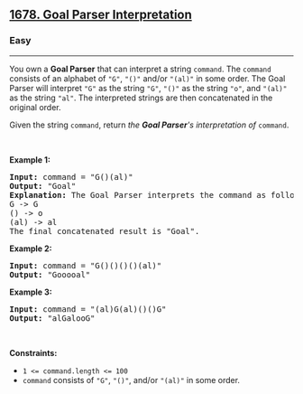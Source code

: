 <h2><a href="https://leetcode.com/problems/goal-parser-interpretation/">1678. Goal Parser Interpretation</a></h2><h3>Easy</h3><hr><div><p>You own a <strong>Goal Parser</strong> that can interpret a string <code>command</code>. The <code>command</code> consists of an alphabet of <code>"G"</code>, <code>"()"</code> and/or <code>"(al)"</code> in some order. The Goal Parser will interpret <code>"G"</code> as the string <code>"G"</code>, <code>"()"</code> as the string <code>"o"</code>, and <code>"(al)"</code> as the string <code>"al"</code>. The interpreted strings are then concatenated in the original order.</p>

<p>Given the string <code>command</code>, return <em>the <strong>Goal Parser</strong>'s interpretation of </em><code>command</code>.</p>

<p>&nbsp;</p>
<p><strong>Example 1:</strong></p>

<div class="top-box hide"><div class="alert-info"></div></div><pre data-original-code="Input: command = &quot;G()(al)&quot;
Output: &quot;Goal&quot;
Explanation: The Goal Parser interprets the command as follows:
G -> G
() -> o
(al) -> al
The final concatenated result is &quot;Goal&quot;.
" data-snippet-id="ext.d6e27efaec2b9bc18b4f55d5da5b78b5" data-snippet-saved="false" data-codota-status="done"><strong>Input:</strong> command = "G()(al)"
<strong>Output:</strong> "Goal"
<strong>Explanation:</strong>&nbsp;The Goal Parser interprets the command as follows:
G -&gt; G
() -&gt; o
(al) -&gt; al
The final concatenated result is "Goal".
</pre>

<p><strong>Example 2:</strong></p>

<div class="top-box hide"><div class="alert-info"></div></div><pre data-original-code="Input: command = &quot;G()()()()(al)&quot;
Output: &quot;Gooooal&quot;
" data-snippet-id="ext.980997642d6f15b05b9aed9643cc54a5" data-snippet-saved="false" data-codota-status="done"><strong>Input:</strong> command = "G()()()()(al)"
<strong>Output:</strong> "Gooooal"
</pre>

<p><strong>Example 3:</strong></p>

<div class="top-box hide"><div class="alert-info"></div></div><pre data-original-code="Input: command = &quot;(al)G(al)()()G&quot;
Output: &quot;alGalooG&quot;
" data-snippet-id="ext.aca38b929c0afc9fcb269951f1e246f4" data-snippet-saved="false" data-codota-status="done"><strong>Input:</strong> command = "(al)G(al)()()G"
<strong>Output:</strong> "alGalooG"
</pre>

<p>&nbsp;</p>
<p><strong>Constraints:</strong></p>

<ul>
	<li><code>1 &lt;= command.length &lt;= 100</code></li>
	<li><code>command</code> consists of <code>"G"</code>, <code>"()"</code>, and/or <code>"(al)"</code> in some order.</li>
</ul>
</div>